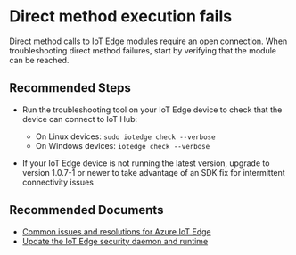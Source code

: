 <properties
	pageTitle="Direct method execution fails"
	description="Direct method execution fails"
	service="microsoft.devices"
	resource="iotedge"
	authors="veyalla,kgremban"
	ms.author="veyalla,kgremban"
	selfHelpType="generic"
	supportTopicIds="32680952"
	resourceTags=""
	productPesIds="16509"
	cloudEnvironments="public,BlackForest,Fairfax,Mooncake, usnat, ussec"
	articleId="5848a8ba-3d79-4c83-8e01-5042226bc87f"
	ownershipId="AzureIot_IotEdge"
/>

# Direct method execution fails

Direct method calls to IoT Edge modules require an open connection. When troubleshooting direct method failures, start by verifying that the module can be reached. 

## **Recommended Steps**

* Run the troubleshooting tool on your IoT Edge device to check that the device can connect to IoT Hub:
  
  * On Linux devices: `sudo iotedge check --verbose`
  * On Windows devices: `iotedge check --verbose`

* If your IoT Edge device is not running the latest version, upgrade to version 1.0.7-1 or newer to take advantage of an SDK fix for intermittent connectivity issues

## **Recommended Documents**

* [Common issues and resolutions for Azure IoT Edge](https://docs.microsoft.com/azure/iot-edge/troubleshoot)
* [Update the IoT Edge security daemon and runtime](https://docs.microsoft.com/azure/iot-edge/how-to-update-iot-edge)
